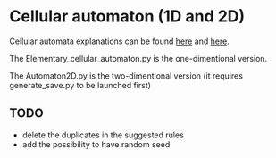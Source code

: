 # Cellular automaton (1D and 2D)

Cellular automata explanations can be found [here](https://en.wikipedia.org/wiki/Elementary_cellular_automaton) and [here](https://en.wikipedia.org/wiki/Cellular_automaton).  
  
The Elementary_cellular_automaton.py is the one-dimentional version.  
  
The Automaton2D.py is the two-dimentional version (it requires generate_save.py to be launched first)

## TODO
 - delete the duplicates in the suggested rules
 - add the possibility to have random seed
